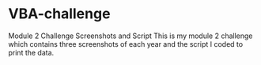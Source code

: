 # VBA-challenge
Module 2 Challenge Screenshots and Script
This is my module 2 challenge which contains three screenshots of each year and the script I coded to print the data.
